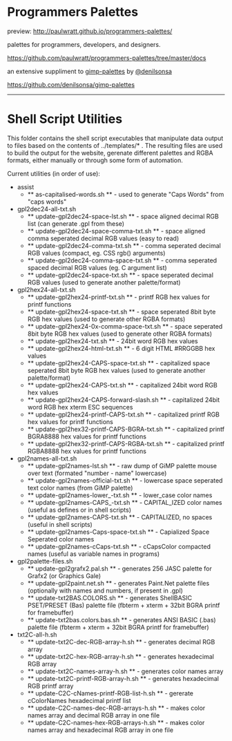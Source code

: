 # Programmers Palettes

preview:
http://paulwratt.github.io/programmers-palettes/

palettes for programmers, developers, and designers.

https://github.com/paulwratt/programmers-palettes/tree/master/docs

an extensive suppliment to [gimp-palettes][gimp-preview] by [@denilsonsa][denilsonsa]

<https://github.com/denilsonsa/gimp-palettes>

----

# Shell Script Utilities

This folder contains the shell script executables that manipulate data output to files based on the contents of ../templates/* . The resulting files are used to build the output for the website, gerenate different palettes and RGBA formats, either manually or through some form of automation.

Current utilities (in order of use):
* assist
    * ** as-capitalised-words.sh ** - used to generate "Caps Words" from "caps words"
* gpl2dec24-all-txt.sh
    * ** update-gpl2dec24-space-lst.sh ** - space aligned decimal RGB list (can generate .gpl from these)
    * ** update-gpl2dec24-space-comma-txt.sh ** - space aligned comma seperated decimal RGB values (easy to read)
    * ** update-gpl2dec24-comma-txt.sh ** - comma seperated decimal RGB values (compact, eg. CSS rgb() arguments)
    * ** update-gpl2dec24-comma-space-txt.sh ** - comma seperated spaced decimal RGB values (eg. C argument list)
    * ** update-gpl2dec24-space-txt.sh ** - space seperated decimal RGB values (used to generate another palette/format)
* gpl2hex24-all-txt.sh
    * ** update-gpl2hex24-printf-txt.sh ** - printf RGB hex values for printf functions
    * ** update-gpl2hex24-space-txt.sh ** - space seperated 8bit byte RGB hex values (used to generate other RGBA formats)
    * ** update-gpl2hex24-0x-comma-space-txt.sh ** - space seperated 8bit byte RGB hex values (used to generate other RGBA formats)
    * ** update-gpl2hex24-txt.sh ** - 24bit word RGB hex values
    * ** update-gpl2hex24-html-txt.sh ** - 6 digit HTML #RRGGBB hex values
    * ** update-gpl2hex24-CAPS-space-txt.sh ** - capitalized space seperated 8bit byte RGB hex values (used to generate another palette/format)
    * ** update-gpl2hex24-CAPS-txt.sh ** - capitalized 24bit word RGB hex values
    * ** update-gpl2hex24-CAPS-forward-slash.sh ** - capitalized 24bit word RGB hex xterm ESC sequences
    * ** update-gpl2hex24-printf-CAPS-txt.sh ** - capitalized printf RGB hex values for printf functions
    * ** update-gpl2hex32-printf-CAPS-BGRA-txt.sh ** - capitalized printf BGRA8888 hex values for printf functions
    * ** update-gpl2hex32-printf-CAPS-RGBA-txt.sh ** - capitalized printf RGBA8888 hex values for printf functions
* gpl2names-all-txt.sh
    * ** update-gpl2names-lst.sh ** - raw dump of GiMP palette mouse over text (formated "number - name" lowercase)
    * ** update-gpl2names-official-txt.sh ** - lowercase space seperated text color names (from GiMP palette)
    * ** update-gpl2names-lower_-txt.sh ** - lower_case color names
    * ** update-gpl2names-CAPS_-txt.sh ** - CAPITAL_IZED color names (useful as defines or in shell scripts)
    * ** update-gpl2names-CAPS-txt.sh ** - CAPITALIZED, no spaces (useful in shell scripts)
    * ** update-gpl2names-Caps-space-txt.sh ** - Capialized Space Seperated color names
    * ** update-gpl2names-cCaps-txt.sh ** - cCapsColor compacted names (useful as variable names in programs)
* gpl2palette-files.sh
    * ** update-gpl2grafx2.pal.sh ** - generates 256 JASC palette for Grafx2 (or Graphics Gale)
    * ** update-gpl2paint.net.sh ** - generates Paint.Net palette files (optionally with names and numbers, if present in .gpl)
    * ** update-txt2BAS.COLORS.sh ** - generates ShellBASIC PSET/PRESET (Bas) palette file (fbterm + xterm + 32bit BGRA printf for framebuffer)
    * ** update-txt2bas.colors.bas.sh ** - generates ANSI BASIC (.bas) palette file (fbterm + xterm + 32bit BGRA printf for framebuffer)
* txt2C-all-h.sh
    * ** update-txt2C-dec-RGB-array-h.sh ** - generates decimal RGB array
    * ** update-txt2C-hex-RGB-array-h.sh ** - generates hexadecimal RGB array
    * ** update-txt2C-names-array-h.sh ** - generates color names array
    * ** update-txt2C-printf-RGB-array-h.sh ** - generates hexadecimal RGB printf array
    * ** update-C2C-cNames-printf-RGB-list-h.sh ** - gererate cColorNames hexadecimal printf list
    * ** update-C2C-names-dec-RGB-arrays-h.sh ** - makes color names array and decimal RGB array in one file
    * ** update-C2C-names-hex-RGB-arrays-h.sh ** - makes color names array and hexadecimal RGB array in one file


[denilsonsa]: https://github.com/denilsonsa
[gimp-preview]: http://denilsonsa.github.io/gimp-palettes/index.html
